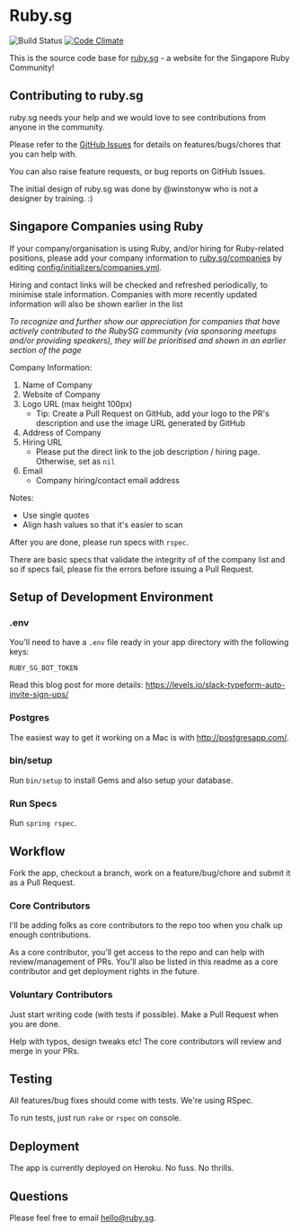 # Ruby.sg

![Build Status](https://github.com/rubysg/rubysg-reboot/actions/workflows/ci.yml/badge.svg) [![Code Climate](https://codeclimate.com/github/rubysg/rubysg-reboot.svg)](https://codeclimate.com/github/rubysg/rubysg-reboot)

This is the source code base for [ruby.sg](http://ruby.sg) - a website for the Singapore Ruby Community!

## Contributing to ruby.sg

ruby.sg needs your help and we would love to see contributions from anyone in the community.

Please refer to the [GitHub Issues](https://github.com/rubysg/rubysg-reboot/issues) for details on features/bugs/chores that you can help with.

You can also raise feature requests, or bug reports on GitHub Issues.

The initial design of ruby.sg was done by @winstonyw who is not a designer by training. :)

## Singapore Companies using Ruby

If your company/organisation is using Ruby, and/or hiring for Ruby-related positions, please add your company information to [ruby.sg/companies](http://ruby.sg#companies) by editing [config/initializers/companies.yml](https://github.com/rubysg/rubysg-reboot/blob/master/config/initializers/companies.yml).

Hiring and contact links will be checked and refreshed periodically, to minimise stale information. Companies with more recently updated information will also be shown earlier in the list

*To recognize and further show our appreciation for companies that have actively contributed to the RubySG community (via sponsoring meetups and/or providing speakers), they will be prioritised and shown in an earlier section of the page*

Company Information:

1. Name of Company
2. Website of Company
3. Logo URL (max height 100px)
    - Tip: Create a Pull Request on GitHub, add your logo to the PR's description and use the image URL generated by GitHub
4. Address of Company
5. Hiring URL
    - Please put the direct link to the job description / hiring page. Otherwise, set as `nil`
6. Email
    - Company hiring/contact email address

Notes:

- Use single quotes
- Align hash values so that it's easier to scan

After you are done, please run specs with `rspec`.

There are basic specs that validate the integrity of of the company list
and so if specs fail, please fix the errors before issuing a Pull Request.

## Setup of Development Environment

### .env

You'll need to have a `.env` file ready in your app directory with the following keys:

```
RUBY_SG_BOT_TOKEN
```

Read this blog post for more details: https://levels.io/slack-typeform-auto-invite-sign-ups/

### Postgres

The easiest way to get it working on a Mac is with http://postgresapp.com/.

### bin/setup

Run `bin/setup` to install Gems and also setup your database.

### Run Specs

Run `spring rspec`.

## Workflow

Fork the app, checkout a branch, work on a feature/bug/chore and submit it as a Pull Request.

### Core Contributors

I'll be adding folks as core contributors to the repo too when you chalk up enough contributions.

As a core contributor, you'll get access to the repo and can help with review/management of PRs.
You'll also be listed in this readme as a core contributor and get deployment rights in the future.

### Voluntary Contributors

Just start writing code (with tests if possible). Make a Pull Request when you are done.

Help with typos, design tweaks etc! The core contributors will review and merge in your PRs.

## Testing

All features/bug fixes should come with tests. We're using RSpec.

To run tests, just run `rake` or `rspec` on console.

## Deployment

The app is currently deployed on Heroku. No fuss. No thrills.

## Questions

Please feel free to email hello@ruby.sg.
